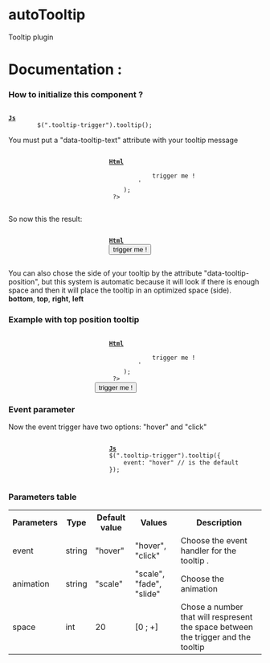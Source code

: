 # autoTooltip
Tooltip plugin

<h1>Documentation :</h1>

<h3>How to initialize this component ?</h3>
<code>
<b><ins>Js</ins></b>
		$(".tooltip-trigger").tooltip();
</code>
						<p>You must put a "data-tooltip-text" attribute with your tooltip message</p>
						<code>
							<b><ins>Html</ins></b>
							<?php 
								echo htmlspecialchars('<button class="tooltip-trigger" data-tooltip-text="my tooltip text here">
										trigger me !
									</button>' 
								);
							 ?>
						</code>
						<p>So now this the result:</p>
						<code>
							<b><ins>Html</ins></b>
							<button class="tooltip-trigger" data-tooltip-text="my tooltip text here">trigger me !</button>
						</code>
						<p>
							You can also chose the side of your tooltip by the attribute "data-tooltip-position", but this system is automatic because it will look if there is enough space and then it will place the tooltip in an optimized space (side). <br />
							<b>bottom</b>, <b>top</b>, <b>right</b>, <b>left</b>
						</p>
						<h3>Example with top position tooltip</h3>
						<code>
							<b><ins>Html</ins></b>
							<?php 
								echo htmlspecialchars('<button class="tooltip-trigger" data-tooltip-text="my tooltip text here" data-tooltip-position="top">
										trigger me !
									</button>' 
								);
							 ?>
						</code>
						<button class="tooltip-trigger" data-tooltip-text="my tooltip text here" data-tooltip-position="top">
										trigger me !
									</button>
						<h3>Event parameter</h3>
						<p>Now the event trigger have two options: "hover" and "click"</p>
						<code>
							<b><ins>Js</ins></b>
							$(".tooltip-trigger").tooltip({
								event: "hover" // is the default
							});
						</code>
						<h3>Parameters table</h3>
						<table>
							<tr>
								<th>Parameters</th>
								<th>Type</th>
								<th>Default value</th>
								<th>Values</th>
								<th>Description</th>
							</tr>
							<tr>
								<td>event</td>
								<td>string</td>
								<td>"hover"</td>
								<td>"hover", "click"</td>
								<td>Choose the event handler for the tooltip .</td>
							</tr>
							<tr>
								<td>animation</td>
								<td>string</td>
								<td>"scale"</td>
								<td>"scale", "fade", "slide"</td>
								<td>Choose the animation</td>
							</tr>
							<tr>
								<td>space</td>
								<td>int</td>
								<td>20</td>
								<td>[0 ; +]</td>
								<td>Chose a number that will respresent the space between the trigger and the tooltip</td>
							</tr>
						</table>
